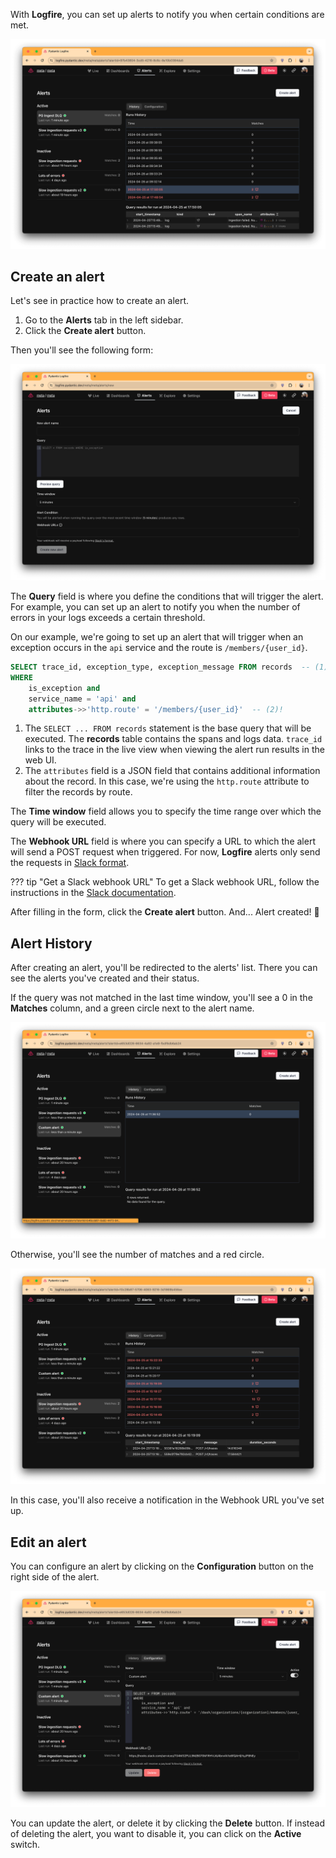 With **Logfire**, you can set up alerts to notify you when certain conditions are met.

![Logfire alerts screen](../../images/guide/browser-alerts-full.png)

## Create an alert

Let's see in practice how to create an alert.

1. Go to the **Alerts** tab in the left sidebar.
2. Click the **Create alert** button.

Then you'll see the following form:

![Create alert form](../../images/guide/browser-alerts-create.png)

The **Query** field is where you define the conditions that will trigger the alert.
For example, you can set up an alert to notify you when the number of errors in your logs exceeds a certain threshold.

On our example, we're going to set up an alert that will trigger when an exception occurs in the `api` service
and the route is `/members/{user_id}`.

```sql
SELECT trace_id, exception_type, exception_message FROM records  -- (1)!
WHERE
    is_exception and
    service_name = 'api' and
    attributes->>'http.route' = '/members/{user_id}'  -- (2)!
```

1. The `SELECT ... FROM records` statement is the base query that will be executed. The **records** table contains the spans and logs data. `trace_id` links to the trace in the live view when viewing the alert run results in the web UI.
2. The `attributes` field is a JSON field that contains additional information about the record. In this case, we're using the `http.route` attribute to filter the records by route.

The **Time window** field allows you to specify the time range over which the query will be executed.

The **Webhook URL** field is where you can specify a URL to which the alert will send a POST request when triggered.
For now, **Logfire** alerts only send the requests in [Slack format].

??? tip "Get a Slack webhook URL"
    To get a Slack webhook URL, follow the instructions in the [Slack documentation](https://api.slack.com/messaging/webhooks).

After filling in the form, click the **Create alert** button. And... Alert created! :tada:

## Alert History

After creating an alert, you'll be redirected to the alerts' list. There you can see the alerts you've created and their status.

If the query was not matched in the last time window, you'll see a 0 in the **Matches** column, and a green circle next to the alert name.

![Alerts list](../../images/guide/browser-alerts-no-error.png)

Otherwise, you'll see the number of matches and a red circle.

![Alerts list with error](../../images/guide/browser-alerts-error.png)

In this case, you'll also receive a notification in the Webhook URL you've set up.

## Edit an alert

You can configure an alert by clicking on the **Configuration** button on the right side of the alert.

![Edit alert](../../images/guide/browser-alerts-edit.png)

You can update the alert, or delete it by clicking the **Delete** button. If instead of deleting the alert, you want to disable it, you can click on the **Active** switch.

[Slack format]: https://api.slack.com/reference/surfaces/formatting
